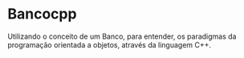 # Bancocpp
Utilizando o conceito de um Banco, para entender,  os paradigmas da programação orientada a objetos,  através da linguagem C++.
